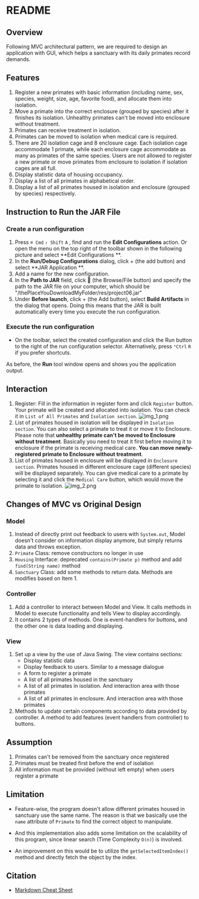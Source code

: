 # README

## Overview

Following MVC architectural pattern, we are required to design an application with GUI, which
helps a sanctuary with its daily primates record demands.

## Features

1. Register a new primates with basic information (including name, sex, species, weight, size, age,
   favorite food), and allocate them into isolation.
2. Move a primate into the correct enclosure (grouped by species) after it finishes its isolation.
   Unhealthy primates can't be moved into enclosure without treatment.
3. Primates can receive treatment in isolation.
4. Primates can be moved to isolation when medical care is required.
5. There are 20 isolation cage and 8 enclosure cage. Each isolation cage accommodate 1 primate,
   while
   each enclosure cage accommodate as many as primates of the same species. Users are not allowed to
   register a new primate or move primates from enclosure to isolation if isolation cages are all
   full.
6. Display statistic data of housing occupancy.
7. Display a list of all primates in alphabetical order.
8. Display a list of all primates housed in isolation and enclosure (grouped by species)
   respectively.

## Instruction to Run the JAR File

### Create a run configuration

1. Press `⌘ Сmd` `⇧ Shift` `A` , find and run the **Edit Configurations** action. Or open the menu
   on the top right of the toolbar shown in the following picture and select **Edit Configurations
   **.
2. In the **Run/Debug Configurations** dialog, click + (the add button) and select **JAR Application
   **.
3. Add a name for the new configuration.
4. In the **Path to JAR** field, click 📁 (the Browse/File button) and specify the path to the JAR
   file on your computer, which should be "/thePlaceYouDownloadMyFolder/res/project06.jar"
5. Under **Before launch**, click + (the Add button), select **Build Artifacts** in the dialog that
   opens.
   Doing this means that the JAR is built automatically every time you execute the run
   configuration.

### Execute the run configuration

- On the toolbar, select the created configuration and click the Run button to the right of the run
  configuration selector. Alternatively, press `⌃Ctrl` `R` if you prefer shortcuts.

As before, the **Run** tool window opens and shows you the application output.

## Interaction

1. Register: Fill in the information in register form and click `Register` button. Your primate will
   be created and allocated into isolation. You can check it in `List of All Primates`
   and `Isolation
   section`.
   ![img_1.png](assets%2Fimg_1.png)
2. List of primates housed in isolation will be displayed in `Isolation section`. You can also
   select
   a primate to treat it or move it to Enclosure. Please note that **unhealthy primate can't be
   moved to
   Enclosure without treatment**. Basically you need to treat it first before moving it to enclosure
   if
   the primate is receiving medical care. **You can move newly-registered primate to Enclosure
   without
   treatment**.
3. List of primates housed in enclosure will be displayed in `Enclosure section`. Primates housed in
   different enclosure cage (different species) will be displayed separately. You can give medical
   care
   to a primate by selecting it and click the `Medical Care` button, which would move the primate to
   isolation.
   ![img_2.png](assets%2Fimg_2.png)

## Changes of MVC vs Original Design

### Model

1. Instead of directly print out feedback to users with `System.out`, Model doesn't consider on
   information display anymore, but simply returns data and throws exception.
2. `Primate` Class: remove constructors no longer in use
3. `Housing` Interface: deprecated `contains(Primate p)` method and add `find(String name)` method
4. `Sanctuary` Class: add some methods to return data. Methods are modifies based on Item 1.

### Controller

1. Add a controller to interact between Model and View. It calls methods in Model to execute
   functionality and tells View to display accordingly.
2. It contains 2 types of methods. One is event-handlers for buttons, and the other one is data
   loading and displaying.

### View

1. Set up a view by the use of Java Swing. The view contains sections:
    - Display statistic data
    - Display feedback to users. Similar to a message dialogue
    - A form to register a primate
    - A list of all primates housed in the sanctuary
    - A list of all primates in isolation. And interaction area with those primates
    - A list of all primates in enclosure. And interaction area with those primates
2. Methods to update certain components according to data provided by controller. A method to add
   features (event handlers from controller) to buttons.

## Assumption

1. Primates can't be removed from the sanctuary once registered
2. Primates must be treated first before the end of isolation
3. All information must be provided (without left empty) when users register a primate

## Limitation

- Feature-wise, the program doesn't allow different primates housed in sanctuary use the same name.
  The reason is that we basically use the `name` attribute of `Primate` to find the correct object
  to manipulate.

- And this implementation also adds some limitation on the scalability of this program, since linear
  search (Time Complexity `O(n)`) is involved.

- An improvement on this would be to utilize the `getSelectedItemIndex()` method and directly fetch
  the object by the index.

## Citation

- [Markdown Cheat Sheet](https://www.markdownguide.org/cheat-sheet/)